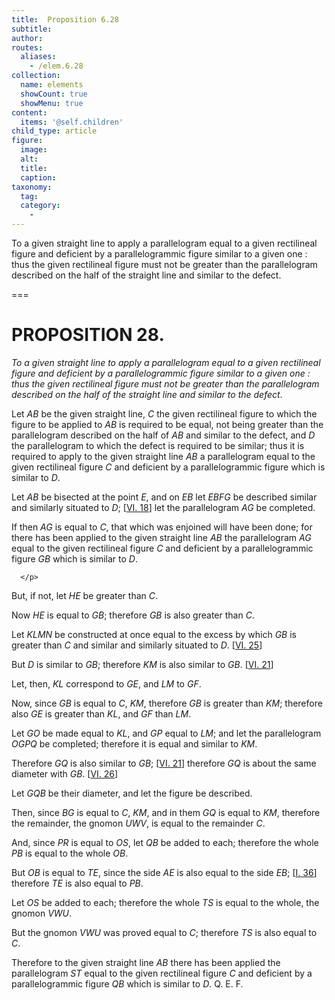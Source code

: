```yaml
---
title:  Proposition 6.28
subtitle: 
author:
routes:
  aliases:
    - /elem.6.28
collection:
  name: elements
  showCount: true
  showMenu: true
content:
  items: '@self.children'
child_type: article
figure:
  image:
  alt:
  title:
  caption:
taxonomy:
  tag:
  category:
    - 
---
```


<p><emph>To a given straight line to apply a parallelogram equal to a given rectilineal figure and deficient by a parallelogrammic figure similar to a given one : thus the given rectilineal figure must not be greater than the parallelogram described on the half of the straight line and similar to the defect</emph>. </p>

===

<h1>PROPOSITION 28.</h1>
<p><em>To a given straight line to apply a parallelogram equal to a given rectilineal figure and deficient by a parallelogrammic figure similar to a given one : thus the given rectilineal figure must not be greater than the parallelogram described on the half of the straight line and similar to the defect</em>. </p>

<p>Let <em>AB</em> be the given straight line, <em>C</em> the given rectilineal figure to which the figure to be applied to <em>AB</em> is required to be equal, not being greater than the parallelogram described on the half of <em>AB</em> and similar to the defect, and <em>D</em> the parallelogram to which the defect is required to be similar; <pb n="261"/>thus it is required to apply to the given straight line <em>AB</em> a parallelogram equal to the given rectilineal figure <em>C</em> and deficient by a parallelogrammic figure which is similar to <em>D</em>. </p>

<p>Let <em>AB</em> be bisected at the point <em>E</em>, and on <em>EB</em> let <em>EBFG</em> be described similar and similarly situated to <em>D</em>; [<a href="/elem.6.18">VI. 18</a>] let the parallelogram <em>AG</em> be completed. </p>

<p>If then <em>AG</em> is equal to <em>C</em>, that which was enjoined will have been done; <span class="center">for there has been applied to the given straight line <em>AB</em> the parallelogram <em>AG</em> equal to the given rectilineal figure <em>C</em> and deficient by a parallelogrammic figure <em>GB</em> which is similar to <em>D</em>.</span>
       
      </p>

<p>But, if not, let <em>HE</em> be greater than <em>C</em>. </p>

<p>Now <em>HE</em> is equal to <em>GB</em>; <span class="center">therefore <em>GB</em> is also greater than <em>C</em>.</span>
      </p>

<p>Let <em>KLMN</em> be constructed at once equal to the excess by which <em>GB</em> is greater than <em>C</em> and similar and similarly situated to <em>D</em>. [<a href="/elem.6.25">VI. 25</a>] </p>

<p>But <em>D</em> is similar to <em>GB</em>; <span class="center">therefore <em>KM</em> is also similar to <em>GB</em>. [<a href="/elem.6.21">VI. 21</a>]</span>
      </p>

<p>Let, then, <em>KL</em> correspond to <em>GE</em>, and <em>LM</em> to <em>GF</em>. </p>

<p>Now, since <em>GB</em> is equal to <em>C</em>, <em>KM</em>, <span class="center">therefore <em>GB</em> is greater than <em>KM</em>; therefore also <em>GE</em> is greater than <em>KL</em>, and <em>GF</em> than <em>LM</em>.</span>
      </p>

<p>Let <em>GO</em> be made equal to <em>KL</em>, and <em>GP</em> equal to <em>LM</em>; and let the parallelogram <em>OGPQ</em> be completed; <span class="center">therefore it is equal and similar to <em>KM</em>.</span>
      </p>

<p>Therefore <em>GQ</em> is also similar to <em>GB</em>; [<a href="/elem.6.21">VI. 21</a>] therefore <em>GQ</em> is about the same diameter with <em>GB</em>. [<a href="/elem.6.26">VI. 26</a>] <pb n="262"/></p>

<p>Let <em>GQB</em> be their diameter, and let the figure be described. </p>

<p>Then, since <em>BG</em> is equal to <em>C</em>, <em>KM</em>, and in them <em>GQ</em> is equal to <em>KM</em>, therefore the remainder, the gnomon <em>UWV</em>, is equal to the remainder <em>C</em>. </p>

<p>And, since <em>PR</em> is equal to <em>OS</em>, <span class="center">let <em>QB</em> be added to each;</span> therefore the whole <em>PB</em> is equal to the whole <em>OB</em>. </p>

<p>But <em>OB</em> is equal to <em>TE</em>, since the side <em>AE</em> is also equal to the side <em>EB</em>; [<a href="/elem.1.36">I. 36</a>] <span class="center">therefore <em>TE</em> is also equal to <em>PB</em>.</span>
      </p>

<p>Let <em>OS</em> be added to each; <span class="center">therefore the whole <em>TS</em> is equal to the whole, the gnomon <em>VWU</em>.</span>
      </p>

<p>But the gnomon <em>VWU</em> was proved equal to <em>C</em>; <span class="center">therefore <em>TS</em> is also equal to <em>C</em>.</span>
      </p>

<p>Therefore to the given straight line <em>AB</em> there has been applied the parallelogram <em>ST</em> equal to the given rectilineal figure <em>C</em> and deficient by a parallelogrammic figure <em>QB</em> which is similar to <em>D</em>. Q. E. F.</p>
